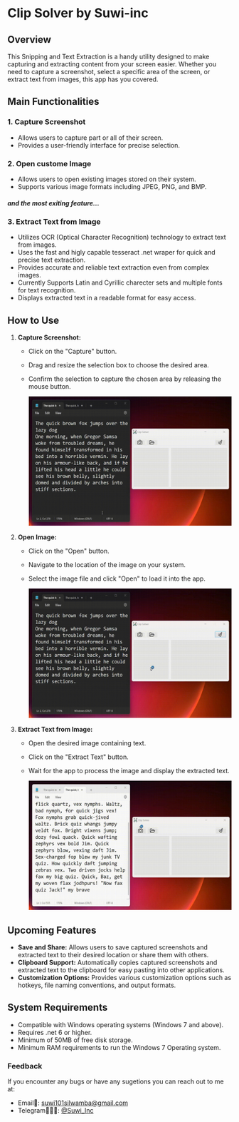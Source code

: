 #  Clip Solver by Suwi-inc

## Overview
This Snipping and Text Extraction is a handy utility designed to make capturing and extracting content from your screen easier. Whether you need to capture a screenshot, select a specific area of the screen, or extract text from images, this app has you covered.

## Main Functionalities

### 1. Capture Screenshot
- Allows users to capture part or all of their screen.
- Provides a user-friendly interface for precise selection.

### 2. Open custome Image 
- Allows users to open existing images stored on their system.
- Supports various image formats including JPEG, PNG, and BMP.
 ##### and the most exiting feature...  
### 3. Extract Text from Image
- Utilizes OCR (Optical Character Recognition) technology to extract text from images.
- Uses the fast and higly capable tesseract .net wraper for quick and precise text extraction.
- Provides accurate and reliable text extraction even from complex images.
- Currently Supports Latin and Cyrillic charecter sets and multiple fonts for text recognition.
- Displays extracted text in a readable format for easy access.

## How to Use
1. **Capture Screenshot:** 
   - Click on the "Capture" button.
   - Drag and resize the selection box to choose the desired area.
   - Confirm the selection to capture the chosen area by releasing the mouse button.

      <img width="500" height="290" src="WindowsClipSolver/Icons/1_Take_Screenshot.gif" alt="color picker" />

2. **Open Image:**
   - Click on the "Open" button.
   - Navigate to the location of the image on your system.
   - Select the image file and click "Open" to load it into the app.

      <img width="500" height="290" src="WindowsClipSolver/Icons/2_Open_Image.gif" alt="color picker" />

3. **Extract Text from Image:**
   - Open the desired image containing text.
   - Click on the "Extract Text" button.
   - Wait for the app to process the image and display the extracted text.

      <img width="500" height="290" src="WindowsClipSolver/Icons/3_Extract_Text.gif" alt="color picker" />

## Upcoming Features
- **Save and Share:** Allows users to save captured screenshots and extracted text to their desired location or share them with others.
- **Clipboard Support:** Automatically copies captured screenshots and extracted text to the clipboard for easy pasting into other applications.
- **Customization Options:** Provides various customization options such as hotkeys, file naming conventions, and output formats.

## System Requirements
- Compatible with Windows operating systems (Windows 7 and above).
- Requires .net 6 or higher.
- Minimum of 50MB of free disk storage.
- Minimum RAM requirements to run the Windows 7 Operating system.

### Feedback
If you encounter any bugs or have any sugetions you can reach out to me at:
- Email📧: suwi101silwamba@gmail.com
- Telegram🧔🏿‍♂️: [@Suwi_Inc](https://t.me/Suwi_inc)
